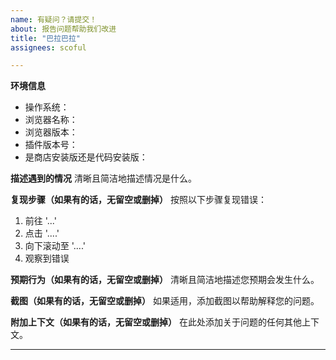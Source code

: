 ```yaml
---
name: 有疑问？请提交！
about: 报告问题帮助我们改进
title: "巴拉巴拉"
assignees: scoful

---
```


**环境信息**
- 操作系统：
- 浏览器名称：
- 浏览器版本：
- 插件版本号：
- 是商店安装版还是代码安装版：

**描述遇到的情况**
清晰且简洁地描述情况是什么。

**复现步骤（如果有的话，无留空或删掉）**
按照以下步骤复现错误：
1. 前往 '...'
2. 点击 '....'
3. 向下滚动至 '....'
4. 观察到错误

**预期行为（如果有的话，无留空或删掉）**
清晰且简洁地描述您预期会发生什么。

**截图（如果有的话，无留空或删掉）**
如果适用，添加截图以帮助解释您的问题。

**附加上下文（如果有的话，无留空或删掉）**
在此处添加关于问题的任何其他上下文。

---
